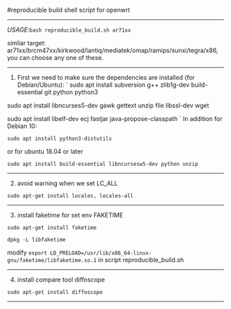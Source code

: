 <kdb>#reproducible build shell script for openwrt</kdb>
***

*USAGE:*`bash reproducible_build.sh ar71xx`

simliar target: ar71xx/brcm47xx/kirkwood/lantiq/mediatek/omap/ramips/sunxi/tegra/x86, you can choose any one of these.
 
***  
1. First we need to make sure the dependencies are installed (for Debian/Ubuntu):
`
sudo apt install subversion g++ zlib1g-dev build-essential git python python3
  
sudo apt install libncurses5-dev gawk gettext unzip file libssl-dev wget
  
sudo apt install libelf-dev ecj fastjar java-propose-classpath
`
In addition for Debian 10:

`sudo apt install python3-distutils`

or for ubuntu 18.04 or later

`sudo apt install build-essential libncursesw5-dev python unzip`   
***

2. avoid warning when we set LC_ALL

`sudo apt-get install locales, locales-all`
***

3. install faketime for set env FAKETIME

`sudo apt-get install faketime`
  
`dpkg -L libfaketime`
  
modify `export LD_PRELOAD=/usr/lib/x86_64-linux-gnu/faketime/libfaketime.so.1` in script reproducible_build.sh
***

4. install compare tool diffoscope

`sudo apt-get install diffoscope`
***
